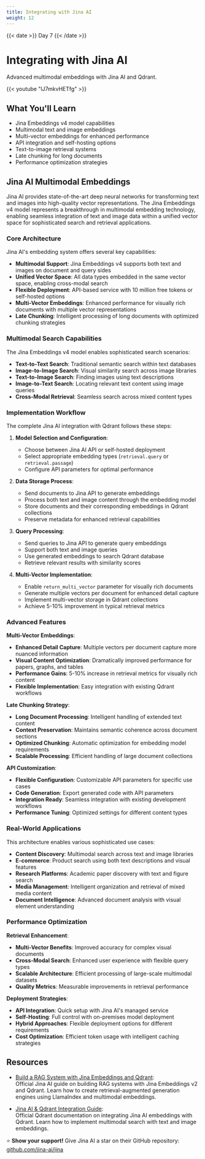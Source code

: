 ```yaml
---
title: Integrating with Jina AI
weight: 12
---
```


{{< date >}} Day 7 {{< /date >}}

# Integrating with Jina AI

Advanced multimodal embeddings with Jina AI and Qdrant.

{{< youtube "lJ7mkvHETfg" >}}

## What You'll Learn

- Jina Embeddings v4 model capabilities
- Multimodal text and image embeddings
- Multi-vector embeddings for enhanced performance
- API integration and self-hosting options
- Text-to-image retrieval systems
- Late chunking for long documents
- Performance optimization strategies

## Jina AI Multimodal Embeddings

Jina AI provides state-of-the-art deep neural networks for transforming text and images into high-quality vector representations. The Jina Embeddings v4 model represents a breakthrough in multimodal embedding technology, enabling seamless integration of text and image data within a unified vector space for sophisticated search and retrieval applications.

### Core Architecture

Jina AI's embedding system offers several key capabilities:

- **Multimodal Support**: Jina Embeddings v4 supports both text and images on document and query sides
- **Unified Vector Space**: All data types embedded in the same vector space, enabling cross-modal search
- **Flexible Deployment**: API-based service with 10 million free tokens or self-hosted options
- **Multi-Vector Embeddings**: Enhanced performance for visually rich documents with multiple vector representations
- **Late Chunking**: Intelligent processing of long documents with optimized chunking strategies

### Multimodal Search Capabilities

The Jina Embeddings v4 model enables sophisticated search scenarios:

- **Text-to-Text Search**: Traditional semantic search within text databases
- **Image-to-Image Search**: Visual similarity search across image libraries
- **Text-to-Image Search**: Finding images using text descriptions
- **Image-to-Text Search**: Locating relevant text content using image queries
- **Cross-Modal Retrieval**: Seamless search across mixed content types

### Implementation Workflow

The complete Jina AI integration with Qdrant follows these steps:

1. **Model Selection and Configuration**:
   - Choose between Jina AI API or self-hosted deployment
   - Select appropriate embedding types (`retrieval.query` or `retrieval.passage`)
   - Configure API parameters for optimal performance

2. **Data Storage Process**:
   - Send documents to Jina API to generate embeddings
   - Process both text and image content through the embedding model
   - Store documents and their corresponding embeddings in Qdrant collections
   - Preserve metadata for enhanced retrieval capabilities

3. **Query Processing**:
   - Send queries to Jina API to generate query embeddings
   - Support both text and image queries
   - Use generated embeddings to search Qdrant database
   - Retrieve relevant results with similarity scores

4. **Multi-Vector Implementation**:
   - Enable `return_multi_vector` parameter for visually rich documents
   - Generate multiple vectors per document for enhanced detail capture
   - Implement multi-vector storage in Qdrant collections
   - Achieve 5-10% improvement in typical retrieval metrics

### Advanced Features

**Multi-Vector Embeddings**:
- **Enhanced Detail Capture**: Multiple vectors per document capture more nuanced information
- **Visual Content Optimization**: Dramatically improved performance for papers, graphs, and tables
- **Performance Gains**: 5-10% increase in retrieval metrics for visually rich content
- **Flexible Implementation**: Easy integration with existing Qdrant workflows

**Late Chunking Strategy**:
- **Long Document Processing**: Intelligent handling of extended text content
- **Context Preservation**: Maintains semantic coherence across document sections
- **Optimized Chunking**: Automatic optimization for embedding model requirements
- **Scalable Processing**: Efficient handling of large document collections

**API Customization**:
- **Flexible Configuration**: Customizable API parameters for specific use cases
- **Code Generation**: Export generated code with API parameters
- **Integration Ready**: Seamless integration with existing development workflows
- **Performance Tuning**: Optimized settings for different content types

### Real-World Applications

This architecture enables various sophisticated use cases:

- **Content Discovery**: Multimodal search across text and image libraries
- **E-commerce**: Product search using both text descriptions and visual features
- **Research Platforms**: Academic paper discovery with text and figure search
- **Media Management**: Intelligent organization and retrieval of mixed media content
- **Document Intelligence**: Advanced document analysis with visual element understanding

### Performance Optimization

**Retrieval Enhancement**:
- **Multi-Vector Benefits**: Improved accuracy for complex visual documents
- **Cross-Modal Search**: Enhanced user experience with flexible query types
- **Scalable Architecture**: Efficient processing of large-scale multimodal datasets
- **Quality Metrics**: Measurable improvements in retrieval performance

**Deployment Strategies**:
- **API Integration**: Quick setup with Jina AI's managed service
- **Self-Hosting**: Full control with on-premises model deployment
- **Hybrid Approaches**: Flexible deployment options for different requirements
- **Cost Optimization**: Efficient token usage with intelligent caching strategies

## Resources

- [Build a RAG System with Jina Embeddings and Qdrant](https://jina.ai/news/build-a-rag-system-with-jina-embeddings-and-qdrant/):  
  Official Jina AI guide on building RAG systems with Jina Embeddings v2 and Qdrant. Learn how to create retrieval-augmented generation engines using LlamaIndex and multimodal embeddings.

- [Jina AI & Qdrant Integration Guide](https://qdrant.tech/documentation/embeddings/jina-embeddings/):  
  Official Qdrant documentation on integrating Jina AI embeddings with Qdrant. Learn how to implement multimodal search with text and image embeddings.

⭐ **Show your support!** Give Jina AI a star on their GitHub repository: [github.com/jina-ai/jina](https://github.com/jina-ai/jina)

